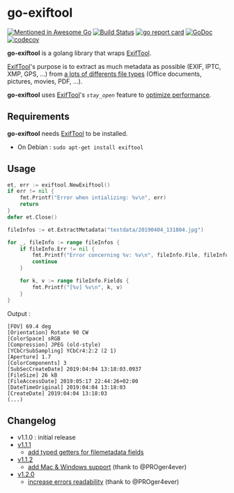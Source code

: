 # go-exiftool

[![Mentioned in Awesome Go](https://awesome.re/mentioned-badge.svg)](https://github.com/avelino/awesome-go)
[![Build Status](https://travis-ci.org/barasher/go-exiftool.svg?branch=master)](https://travis-ci.org/barasher/go-exiftool)
[![go report card](https://goreportcard.com/badge/github.com/barasher/go-exiftool "go report card")](https://goreportcard.com/report/github.com/barasher/go-exiftool)
[![GoDoc](https://godoc.org/github.com/barasher/go-exiftool?status.svg)](https://godoc.org/github.com/barasher/go-exiftool)
[![codecov](https://codecov.io/gh/barasher/go-exiftool/branch/master/graph/badge.svg)](https://codecov.io/gh/barasher/go-exiftool)

**go-exiftool** is a golang library that wraps [ExifTool](https://www.sno.phy.queensu.ca/~phil/exiftool/).

[ExifTool](https://www.sno.phy.queensu.ca/~phil/exiftool/)'s purpose is to extract as much metadata as possible (EXIF, IPTC, XMP, GPS, ...) from [a lots of differents file types](https://www.sno.phy.queensu.ca/~phil/exiftool/#supported) (Office documents, pictures, movies, PDF, ...).

**go-exiftool** uses [ExifTool](https://www.sno.phy.queensu.ca/~phil/exiftool/)'s *`stay_open`* feature to [optimize performance](https://www.sno.phy.queensu.ca/~phil/exiftool/#performance).

## Requirements

**go-exiftool** needs [ExifTool](https://www.sno.phy.queensu.ca/~phil/exiftool/) to be installed.

- On Debian : `sudo apt-get install exiftool`

## Usage

```go
et, err := exiftool.NewExiftool()
if err != nil {
    fmt.Printf("Error when intializing: %v\n", err)
    return
}
defer et.Close()

fileInfos := et.ExtractMetadata("testdata/20190404_131804.jpg")

for _, fileInfo := range fileInfos {
    if fileInfo.Err != nil {
        fmt.Printf("Error concerning %v: %v\n", fileInfo.File, fileInfo.Err)
        continue
    }

    for k, v := range fileInfo.Fields {
        fmt.Printf("[%v] %v\n", k, v)
    }
}
```

Output :

```
[FOV] 69.4 deg
[Orientation] Rotate 90 CW
[ColorSpace] sRGB
[Compression] JPEG (old-style)
[YCbCrSubSampling] YCbCr4:2:2 (2 1)
[Aperture] 1.7
[ColorComponents] 3
[SubSecCreateDate] 2019:04:04 13:18:03.0937
[FileSize] 26 kB
[FileAccessDate] 2019:05:17 22:44:26+02:00
[DateTimeOriginal] 2019:04:04 13:18:03
[CreateDate] 2019:04:04 13:18:03
(...)
```

## Changelog

- v1.1.0 : initial release
- [v1.1.1](https://github.com/barasher/go-exiftool/milestone/2)
  - [add typed getters for filemetadata fields](https://github.com/barasher/go-exiftool/issues/2)
- [v1.1.2](https://github.com/barasher/go-exiftool/milestone/3)
  - [add Mac & Windows support](https://github.com/barasher/go-exiftool/pull/7) (thank to @PROger4ever)
- [v1.2.0](https://github.com/barasher/go-exiftool/milestone/4)
  - [increase errors readability](https://github.com/barasher/go-exiftool/pull/8) (thank to @PROger4ever)